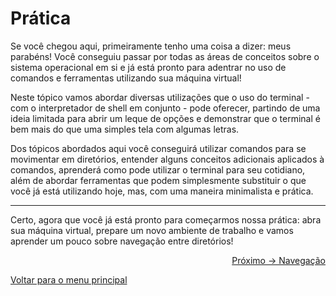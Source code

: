 # Prática

Se você chegou aqui, primeiramente tenho uma coisa a dizer: meus parabéns! Você conseguiu passar por todas as áreas de conceitos sobre o sistema operacional em si e já está pronto para adentrar no uso de comandos e ferramentas utilizando sua máquina virtual!

Neste tópico vamos abordar diversas utilizações que o uso do terminal - com o interpretador de shell em conjunto - pode oferecer, partindo de uma ideia limitada para abrir um leque de opções e demonstrar que o terminal é bem mais do que uma simples tela com algumas letras. 

Dos tópicos abordados aqui você conseguirá utilizar comandos para se movimentar em diretórios, entender alguns conceitos adicionais aplicados à comandos, aprenderá como pode utilizar o terminal para seu cotidiano, além de abordar ferramentas que podem simplesmente substituir o que você já está utilizando hoje, mas, com uma maneira minimalista e prática.

---

Certo, agora que você já está pronto para começarmos nossa prática: abra sua máquina virtual, prepare um novo ambiente de trabalho e vamos aprender um pouco sobre navegação entre diretórios!

<p align="right">
  <a href="https://github.com/lanjoni/lpi4noobs/blob/main/content/pratica/navegacao.md">Próximo -> Navegação</a>
</p>

<p align="left">
  <a href="https://github.com/lanjoni/lpi4noobs#roadmap">Voltar para o menu principal</a>
</p>
